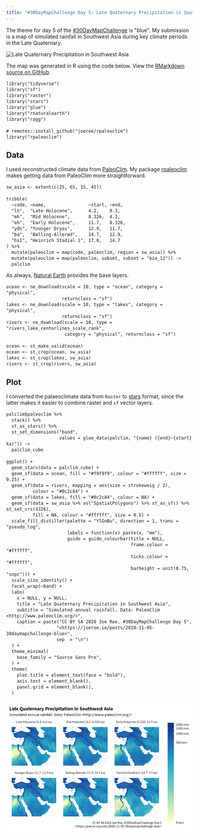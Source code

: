 ```yaml
---
title: "#30DayMapChallenge Day 5: Late Quaternary Precipitation in Southwest Asia"
---
```


The theme for day 5 of the
[\#30DayMapChallenge](/2020/10/31/30daymapchallenge)
is "blue". My submission is a map of simulated rainfall in Southwest
Asia during key climate periods in the Late Quaternary.

![Late Quaternary Precipitation in Southwest
Asia](/assets/30daymapchallenge2020/05-blue.png)

The map was generated in R using the code below. View the [RMarkdown
source on
GitHub](https://github.com/joeroe/joeroe.github.io/blob/master/_posts/2020-11-05-30daymapchallenge-blue.Rmd).

``` {.r}
library("tidyverse")
library("sf")
library("raster")
library("stars")
library("glue")
library("rnaturalearth")
library("ragg")

# remotes::install_github("joeroe/rpaleoclim")
library("rpaleoclim")
```

Data
----

I used reconstructed climate data from
[PaleoClim](http://www.paleoclim.org/). My package
[rpaleoclim](https://github.com/joeroe/rpaleoclim) makes getting data
from PaleoClim more straightforward.

``` {.r}
sw_asia <- extent(c(25, 65, 15, 45))

tribble(
  ~code, ~name,                ~start, ~end,
  "lh",  "Late Holocene",      4.2,    0.3,
  "mh",  "Mid Holocene",       8.326,  4.2,
  "eh",  "Early Holocene",     11.7,   8.326,
  "yds", "Younger Dryas",      12.9,   11.7,
  "ba",  "Bølling-Allerød",    14.7,   12.9,
  "hs1", "Heinrich Stadial 1", 17.0,   14.7
) %>% 
  mutate(paleoclim = map(code, paleoclim, region = sw_asia)) %>% 
  mutate(paleoclim = map(paleoclim, subset, subset = "bio_12")) ->
  palclim
```

As always, [Natural Earth](https://www.naturalearthdata.com/) provides
the base layers.

``` {.r}
ocean <- ne_download(scale = 10, type = "ocean", category = "physical",
                     returnclass = "sf")
lakes <- ne_download(scale = 10, type = "lakes", category = "physical",
                     returnclass = "sf")
rivers <- ne_download(scale = 10, type = "rivers_lake_centerlines_scale_rank", 
                      category = "physical", returnclass = "sf")

ocean <- st_make_valid(ocean)
ocean <- st_crop(ocean, sw_asia)
lakes <- st_crop(lakes, sw_asia)
rivers <- st_crop(rivers, sw_asia)
```

Plot
----

I converted the palaeoclimate data from `Raster` to
[stars](https://r-spatial.github.io/stars/) format, since the latter
makes it easier to combine raster and `sf` vector layers.

``` {.r}
palclim$paleoclim %>% 
  stack() %>% 
  st_as_stars() %>% 
  st_set_dimensions("band", 
                    values = glue_data(palclim, "{name} ({end}–{start} ka)")) ->
  palclim_cube

ggplot() +
  geom_stars(data = palclim_cube) +
  geom_sf(data = ocean, fill = "#f9f9f9", colour = "#ffffff", size = 0.25) +
  geom_sf(data = rivers, mapping = aes(size = strokeweig / 2),
          colour = "#0c2c84") +
  geom_sf(data = lakes, fill = "#0c2c84", colour = NA) +
  geom_sf(data = sw_asia %>% as("SpatialPolygons") %>% st_as_sf() %>% st_set_crs(4326),
          fill = NA, colour = "#ffffff", size = 0.5) +
  scale_fill_distiller(palette = "YlGnBu", direction = 1, trans = "pseudo_log",
                       labels = function(x) paste(x, "mm"),
                       guide = guide_colourbar(title = NULL,
                                               frame.colour = "#ffffff",
                                               ticks.colour = "#ffffff",
                                               barheight = unit(0.75, "snpc"))) +
  scale_size_identity() +
  facet_wrap(~band) +
  labs(
    x = NULL, y = NULL, 
    title = "Late Quaternary Precipitation in Southwest Asia",
    subtitle = "Simulated annual rainfall. Data: PaleoClim <http://www.paleoclim.org/>",
    caption = paste("CC BY SA 2020 Joe Roe, #30DayMapChallenge Day 5",
                   "<https://joeroe.io/posts/2020-11-05-30daymapchallenge-blue>",
                   sep  = "\n")
  ) +
  theme_minimal(
    base_family = "Source Sans Pro",
  ) +
  theme(
    plot.title = element_text(face = "bold"),
    axis.text = element_blank(),
    panel.grid = element_blank(),
  )
```

![](../../assets/30daymapchallenge2020/05-blue/plot-1.png)
